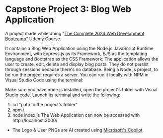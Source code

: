# Capstone Project 3: Blog Web Application
A project made while doing "[The Complete 2024 Web Development Bootcamp](https://www.udemy.com/course/the-complete-web-development-bootcamp/)" Udemy Course. 

It contains a Blog Web Application using the Node.js JavaScript Runtime Environment, with Express.js as its Framework, EJS as the templating language and Bootstrap as the CSS Framework. The application allows the user to create, edit, delete and display blog posts. They do not persist through sessions because there's no database.
Being a Node.js project, to be run the project requires a server. You can run it locally with NPM in Visual Studio Code using the terminal: 


Make sure you have node.js installed, open the project's folder with Visual Studio code. Launch its terminal and write the following:
1. cd "path to the project's folder"
2. npm i
3. node index.js
The Web Application can now be accessed with http://localhost:3000/


* The Logo & User PNGs are AI created using [Microsoft's Copilot](https://copilot.microsoft.com/).
